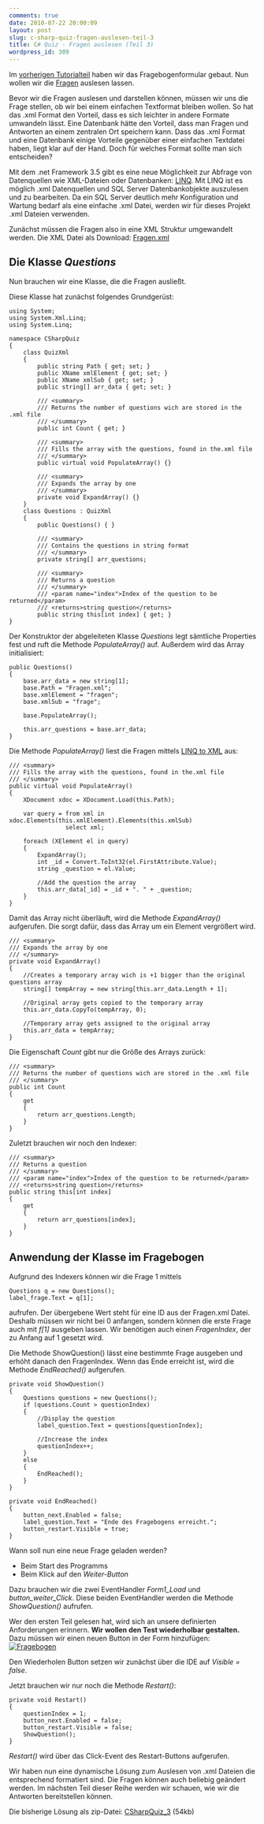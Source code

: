 ```yaml
---
comments: true
date: 2010-07-22 20:00:09
layout: post
slug: c-sharp-quiz-fragen-auslesen-teil-3
title: C# Quiz - Fragen auslesen (Teil 3)
wordpress_id: 309
---
```


Im [vorherigen Tutorialteil](http://blog.phansch.de/2010/07/c-sharp-quiz-vorbereitung-teil-2/) haben wir das Fragebogenformular gebaut. Nun wollen wir die [Fragen](images/2010/06/Fragen.txt) auslesen lassen.

Bevor wir die Fragen auslesen und darstellen können, müssen wir uns die Frage stellen, ob wir bei einem einfachen Textformat bleiben wollen. So hat das .xml Format den Vorteil, dass es sich leichter in andere Formate umwandeln lässt. Eine Datenbank hätte den Vorteil, dass man Fragen und Antworten an einem zentralen Ort speichern kann.
Dass das .xml Format und eine Datenbank einige Vorteile gegenüber einer einfachen Textdatei haben, liegt klar auf der Hand. Doch für welches Format sollte man sich entscheiden?

Mit dem .net Framework 3.5 gibt es eine neue Möglichkeit zur Abfrage von Datenquellen wie XML-Dateien oder Datenbanken: [LINQ](http://msdn.microsoft.com/en-us/netframework/aa904594.aspx). Mit LINQ ist es möglich .xml Datenquellen und SQL Server Datenbankobjekte auszulesen und zu bearbeiten. Da ein SQL Server deutlich mehr Konfiguration und Wartung bedarf als eine einfache .xml Datei, werden wir für dieses Projekt .xml Dateien verwenden.

Zunächst müssen die Fragen also in eine XML Struktur umgewandelt werden.
Die XML Datei als Download: [Fragen.xml](images/2010/06/Fragen.xml)


## Die Klasse _Questions_


Nun brauchen wir eine Klasse, die die Fragen ausließt.

Diese Klasse hat zunächst folgendes Grundgerüst:

    
    using System;
    using System.Xml.Linq;
    using System.Linq;
    
    namespace CSharpQuiz
    {
        class QuizXml
        {
            public string Path { get; set; }
            public XName xmlElement { get; set; }
            public XName xmlSub { get; set; }
            public string[] arr_data { get; set; }
    
            /// <summary>
            /// Returns the number of questions wich are stored in the .xml file
            /// </summary>
            public int Count { get; }
    
            /// <summary>
            /// Fills the array with the questions, found in the.xml file
            /// </summary>
            public virtual void PopulateArray() {}
    
            /// <summary>
            /// Expands the array by one
            /// </summary>
            private void ExpandArray() {}
        }
        class Questions : QuizXml
        {
            public Questions() { }
    
            /// <summary>
            /// Contains the questions in string format
            /// </summary>
            private string[] arr_questions;
    
            /// <summary>
            /// Returns a question
            /// </summary>
            /// <param name="index">Index of the question to be returned</param>
            /// <returns>string question</returns>
            public string this[int index] { get; }
    }


Der Konstruktor der abgeleiteten Klasse _Questions_ legt sämtliche Properties fest und ruft die Methode _PopulateArray()_ auf. Außerdem wird das Array initialisiert:

    
    
    public Questions()
    {
        base.arr_data = new string[1];
        base.Path = "Fragen.xml";
        base.xmlElement = "fragen";
        base.xmlSub = "frage";

        base.PopulateArray();

        this.arr_questions = base.arr_data;
    }
    



Die Methode _PopulateArray()_ liest die Fragen mittels [LINQ to XML](http://msdn.microsoft.com/de-de/library/bb387061.aspx) aus:

    
    
    /// <summary>
    /// Fills the array with the questions, found in the.xml file
    /// </summary>
    public virtual void PopulateArray()
    {
        XDocument xdoc = XDocument.Load(this.Path);

        var query = from xml in xdoc.Elements(this.xmlElement).Elements(this.xmlSub)
                    select xml;

        foreach (XElement el in query)
        {
            ExpandArray();
            int _id = Convert.ToInt32(el.FirstAttribute.Value);
            string _question = el.Value;

            //Add the question the array
            this.arr_data[_id] = _id + ". " + _question;
        }
    }



Damit das Array nicht überläuft, wird die Methode _ExpandArray()_ aufgerufen. Die sorgt dafür, dass das Array um ein Element vergrößert wird.

    
    
    /// <summary>
    /// Expands the array by one
    /// </summary>
    private void ExpandArray()
    {
        //Creates a temporary array wich is +1 bigger than the original questions array
        string[] tempArray = new string[this.arr_data.Length + 1];

        //Original array gets copied to the temporary array
        this.arr_data.CopyTo(tempArray, 0);

        //Temporary array gets assigned to the original array
        this.arr_data = tempArray;
    }


Die Eigenschaft _Count_ gibt nur die Größe des Arrays zurück:

    
    
    /// <summary>
    /// Returns the number of questions wich are stored in the .xml file
    /// </summary>
    public int Count
    {
        get
        {
            return arr_questions.Length;
        }
    }


Zuletzt brauchen wir noch den Indexer:

    
    
    /// <summary>
    /// Returns a question
    /// </summary>
    /// <param name="index">Index of the question to be returned</param>
    /// <returns>string question</returns>
    public string this[int index]
    {
        get
        {
            return arr_questions[index];
        }
    }


## Anwendung der Klasse im Fragebogen


Aufgrund des Indexers können wir die Frage 1 mittels

    
    
    Questions q = new Questions();
    label_frage.Text = q[1];
    


aufrufen. Der übergebene Wert steht für eine ID aus der Fragen.xml Datei. Deshalb müssen wir nicht bei 0 anfangen, sondern können die erste Frage auch mit _f[1]_ ausgeben lassen. Wir benötigen auch einen _FragenIndex_, der zu Anfang auf 1 gesetzt wird.

Die Methode ShowQuestion() lässt eine bestimmte Frage ausgeben und erhöht danach den FragenIndex. Wenn das Ende erreicht ist, wird die Methode _EndReached()_ aufgerufen.

    
    
    private void ShowQuestion()
    {
        Questions questions = new Questions();
        if (questions.Count > questionIndex)
        {
            //Display the question
            label_question.Text = questions[questionIndex];

            //Increase the index
            questionIndex++;
        }
        else
        {
            EndReached();
        }
    }

    private void EndReached()
    {
        button_next.Enabled = false;
        label_question.Text = "Ende des Fragebogens erreicht.";
        button_restart.Visible = true;
    }



Wann soll nun eine neue Frage geladen werden?



	
  * Beim Start des Programms
  * Beim Klick auf den _Weiter-Button_

Dazu brauchen wir die zwei EventHandler _Form1_Load_ und _button_weiter_Click_. Diese beiden EventHandler werden die Methode _ShowQuestion()_ aufrufen.


Wer den ersten Teil gelesen hat, wird sich an unsere definierten Anforderungen erinnern. **Wir wollen den Test wiederholbar gestalten.**
Dazu müssen wir einen neuen Button in der Form hinzufügen:
[![Fragebogen](http://wpimages.phansch.de/2010/06/quiz_form-150x150.jpg)](http://wpimages.phansch.de/2010/06/quiz_form.jpg)

Den Wiederholen Button setzen wir zunächst über die IDE auf _Visible = false_.

Jetzt brauchen wir nur noch die Methode _Restart()_:

    
    
    private void Restart()
    {
        questionIndex = 1;
        button_next.Enabled = false;
        button_restart.Visible = false;
        ShowQuestion();
    }
    


_Restart()_ wird über das Click-Event des Restart-Buttons aufgerufen.

Wir haben nun eine dynamische Lösung zum Auslesen von .xml Dateien die entsprechend formatiert sind. Die Fragen können auch beliebig geändert werden. Im nächsten Teil dieser Reihe werden wir schauen, wie wir die Antworten bereitstellen können.

Die bisherige Lösung als zip-Datei: [CSharpQuiz_3](http://wpimages.phansch.de/2010/07/CSharpQuiz_3.zip) (54kb)
